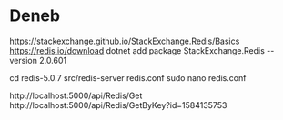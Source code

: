 # Deneb

https://stackexchange.github.io/StackExchange.Redis/Basics
https://redis.io/download
dotnet add package StackExchange.Redis --version 2.0.601

cd redis-5.0.7
src/redis-server redis.conf
sudo nano redis.conf

http://localhost:5000/api/Redis/Get
http://localhost:5000/api/Redis/GetByKey?id=1584135753
